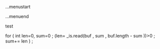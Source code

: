 ...menustart


...menuend


test



for (  int len=0, sum=0 ; (len= _is.read(buf ,  sum ,  buf.length - sum ))>0 ; sum+= len ) ;
